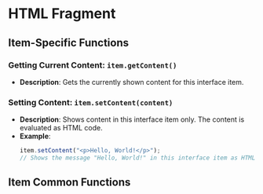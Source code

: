 # HTML Fragment

## Item-Specific Functions

### Getting Current Content: `item.getContent()`

- **Description**: Gets the currently shown content for this interface item.

### Setting Content: `item.setContent(content)`

- **Description**: Shows content in this interface item only. The content is evaluated as HTML code.
- **Example**:
  ```javascript
  item.setContent("<p>Hello, World!</p>");
  // Shows the message "Hello, World!" in this interface item as HTML.
  ```

## Item Common Functions

<!--@include: ./common/functions.md -->

<!--@include: ./common/event_objects.md -->


<!--@include: ./common/events.md -->
